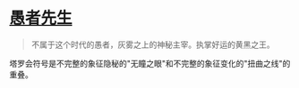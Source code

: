 # [愚者先生](../主角身份/愚者先生.md)

> 不属于这个时代的愚者，灰雾之上的神秘主宰。执掌好运的黄黑之王。

塔罗会符号是不完整的象征隐秘的"无瞳之眼"和不完整的象征变化的"扭曲之线"的重叠。
